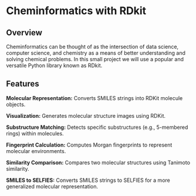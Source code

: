 # Cheminformatics with RDkit


## Overview

Cheminformatics can be thought of as the intersection of data science, computer science, and chemistry as a means of better understanding and solving chemical problems. In this small project we will use a popular and versatile Python library known as RDkit.




## Features

**Molecular Representation:** Converts SMILES strings into RDKit molecule objects.

**Visualization:** Generates molecular structure images using RDKit.

**Substructure Matching:** Detects specific substructures (e.g., 5-membered rings) within molecules.

**Fingerprint Calculation:** Computes Morgan fingerprints to represent molecular environments.

**Similarity Comparison:** Compares two molecular structures using Tanimoto similarity.

**SMILES to SELFIES:** Converts SMILES strings to SELFIES for a more generalized molecular representation.


